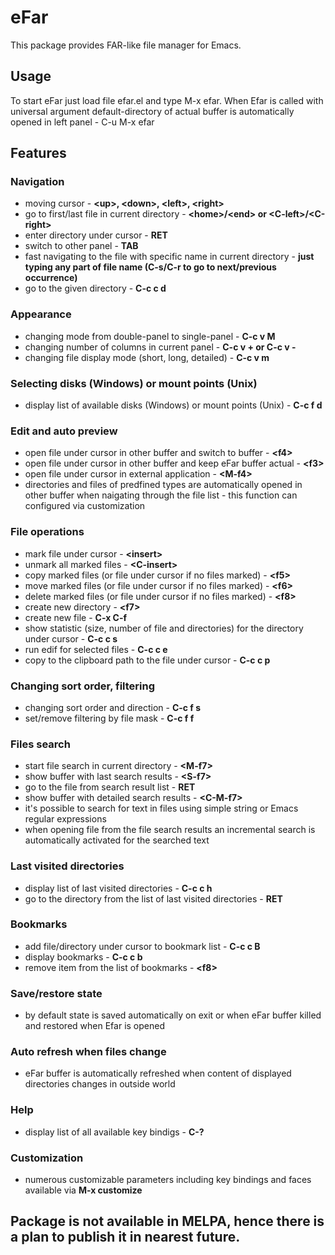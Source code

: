 # eFar

This package provides FAR-like file manager for Emacs.

## Usage
To start eFar just load file efar.el and type M-x efar.
When Efar is called with universal argument default-directory of actual buffer is automatically opened in left panel - C-u M-x efar

## Features

### Navigation
* moving cursor - **\<up\>, \<down\>, \<left\>, \<right\>**
* go to first/last file in current directory - **\<home\>/\<end\> or \<C-left\>/\<C-right\>**
* enter directory under cursor - **RET**
* switch to other panel - **TAB**
* fast navigating to the file with specific name in current directory - **just typing any part of file name (C-s/C-r to go to next/previous occurrence)**
* go to the given directory - **C-c c d**

### Appearance
* changing mode from double-panel to single-panel - **C-c v M**
* changing number of columns in current panel - **C-c v +   or   C-c v -**
* changing file display mode (short, long, detailed) - **C-c v m**

### Selecting disks (Windows) or mount points (Unix)
* display list of available disks (Windows) or mount points (Unix) - **C-c f d**

### Edit and auto preview
* open file under cursor in other buffer and switch to buffer - **\<f4\>**
* open file under cursor in other buffer and keep eFar buffer actual - **\<f3\>**
* open file under cursor in external application - **\<M-f4\>**
* directories and files of predfined types are automatically opened in other buffer when naigating through the file list - this function can configured via customization
 
### File operations
* mark file under cursor - **\<insert\>**
* unmark all marked files - **\<C-insert\>**
* copy marked files (or file under cursor if no files marked) - **\<f5\>**
* move marked files (or file under cursor if no files marked) - **\<f6\>**
* delete marked files (or file under cursor if no files marked) - **\<f8\>**
* create new directory - **\<f7\>**
* create new file - **C-x C-f**
* show statistic (size, number of file and directories) for the directory under cursor - **C-c c s**
* run edif for selected files - **C-c c e**
* copy to the clipboard path to the file under cursor - **C-c c p**

### Changing sort order, filtering
* changing sort order and direction - **C-c f s**
* set/remove filtering by file mask - **C-c f f**

### Files search
* start file search in current directory - **\<M-f7\>**
* show buffer with last search results - **\<S-f7\>**
* go to the file from search result list - **RET**
* show buffer with detailed search results - **\<C-M-f7\>**
* it's possible to search for text in files using simple string or Emacs regular expressions
* when opening file from the file search results an incremental search is automatically activated for the searched text

### Last visited directories
* display list of last visited directories - **C-c c h**
* go to the directory from the list of last visited directories - **RET**

### Bookmarks
* add file/directory under cursor to bookmark list - **C-c c B**
* display bookmarks - **C-c c b**
* remove item from the list of bookmarks - **\<f8\>**

### Save/restore state
* by default state is saved automatically on exit or when eFar buffer killed and restored when Efar is opened

### Auto refresh when files change
* eFar buffer is automatically refreshed when content of displayed directories changes in outside world

### Help
* display list of all available key bindigs - **C-?**

### Customization
* numerous customizable parameters including key bindings and faces available via **M-x customize**

## Package is not available in MELPA, hence there is a plan to publish it in nearest future.
